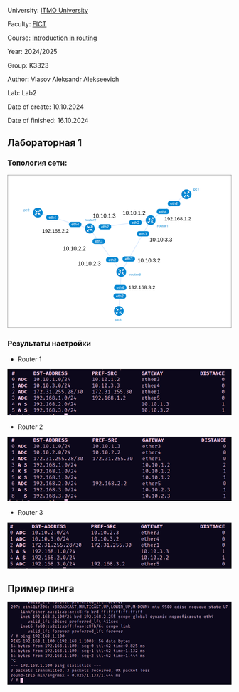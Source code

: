 University: [ITMO University](https://itmo.ru/ru/)

Faculty: [FICT](https://fict.itmo.ru)

Course: [Introduction in routing](https://github.com/itmo-ict-faculty/introduction-in-routing)

Year: 2024/2025

Group: K3323

Author: Vlasov Aleksandr Alekseevich

Lab: Lab2

Date of create: 10.10.2024

Date of finished: 16.10.2024


## Лабораторная 1

### Топология сети:

![](images/top.png)

### Результаты настройки

- Router 1

![](images/router1.png)

- Router 2

![](images/router2.png)

- Router 3

![](images/router3.png)

## Пример пинга

![](images/ping.png)
